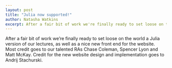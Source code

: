 ```yaml
---
layout: post
title: "Julia now supported!"
author: Natasha Watkins
excerpt: After a fair bit of work we're finally ready to set loose on the world a Julia version
---
```


After a fair bit of work we’re finally ready to set loose on the world a Julia version of our lectures, as well as a nice new front end for the website. Most credit goes to our talented RAs Chase Coleman, Spencer Lyon and Matt McKay. Credit for the new website design and implementation goes to Andrij Stachurski.